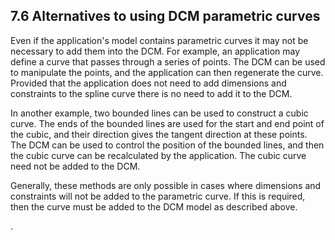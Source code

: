## 7.6 Alternatives to using DCM parametric curves

Even if the application's model contains parametric curves it may not be necessary to add them into the DCM. 
For example, an application may define a curve that passes through a series of points. 
The DCM can be used to manipulate the points, and the application can then regenerate the curve. 
Provided that the application does not need to add dimensions and constraints to the spline curve there is no need to add it to the DCM.

In another example, two bounded lines can be used to construct a cubic curve. 
The ends of the bounded lines are used for the start and end point of the cubic, and their direction gives the tangent direction at these points. 
The DCM can be used to control the position of the bounded lines, and then the cubic curve can be recalculated by the application. 
The cubic curve need not be added to the DCM.

Generally, these methods are only possible in cases where dimensions and constraints will not be added to the parametric curve. 
If this is required, then the curve must be added to the DCM model as described above.

.

